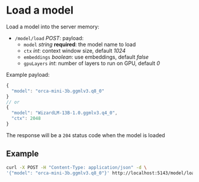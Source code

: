 # Load a model

Load a model into the server memory:

- `/model/load` *POST*: payload:
  - `model` *string* **required**: the model name to load
  - `ctx` *int*: context window size, default *1024*
  - `embeddings` *boolean*: use embeddings, default *false*
  - `gpuLayers` *int*: number of layers to run on GPU, default *0*

Example payload:

```js
{
  "model": "orca-mini-3b.ggmlv3.q8_0"
}
// or
{
  "model": "WizardLM-13B-1.0.ggmlv3.q4_0",
  "ctx": 2048
}
```

The response will be a `204` status code when the model is loaded

## Example

```bash
curl -X POST -H "Content-Type: application/json" -d \
'{"model": "orca-mini-3b.ggmlv3.q8_0"}' http://localhost:5143/model/load
```
